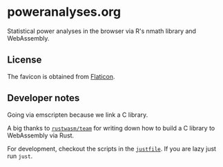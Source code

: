 # poweranalyses.org

Statistical power analyses in the browser via R's nmath library and WebAssembly.

## License

The favicon is obtained from [Flaticon](https://www.flaticon.com/free-icon/statistics_4064965).

## Developer notes

Going via emscripten because we link a C library.

A big thanks to [`rustwasm/team`](https://github.com/rustwasm/team/issues/291#issuecomment-644946504)
for writing down how to build a C library to WebAssembly via Rust.

For development, checkout the scripts in the [`justfile`](https://github.com/poweranalyses-org/poweranalyses/tree/main/justfile).
If you are lazy just run `just`.
